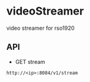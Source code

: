 # videoStreamer
video streamer for rso1920


## API
* GET stream
```$xslt
http://<ip>:8084/v1/stream
```